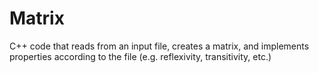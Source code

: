 # Matrix
C++ code that reads from an input file, creates a matrix, and implements properties according to the file (e.g. reflexivity, transitivity, etc.)
